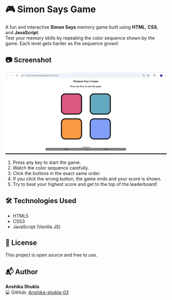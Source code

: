 # 🎮 Simon Says Game

A fun and interactive **Simon Says** memory game built using **HTML**, **CSS**, and **JavaScript**.  
Test your memory skills by repeating the color sequence shown by the game. Each level gets harder as the sequence grows!  

## 📷 Screenshot
![Game Screenshot](game.png)


1. Press any key to start the game.
2. Watch the color sequence carefully.
3. Click the buttons in the exact same order.
4. If you click the wrong button, the game ends and your score is shown.
5. Try to beat your highest score and get to the top of the leaderboard!


## 🛠 Technologies Used
- HTML5
- CSS3
- JavaScript (Vanilla JS)


## 📜 License
This project is open source and free to use.


## 📬 Author
**Anshika Shukla**  
💻 GitHub: [Anshika-shukla-03](https://github.com/Anshika-shukla-03)  
